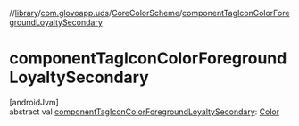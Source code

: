 //[library](../../../index.md)/[com.glovoapp.uds](../index.md)/[CoreColorScheme](index.md)/[componentTagIconColorForegroundLoyaltySecondary](component-tag-icon-color-foreground-loyalty-secondary.md)

# componentTagIconColorForegroundLoyaltySecondary

[androidJvm]\
abstract val [componentTagIconColorForegroundLoyaltySecondary](component-tag-icon-color-foreground-loyalty-secondary.md): [Color](https://developer.android.com/reference/kotlin/androidx/compose/ui/graphics/Color.html)
